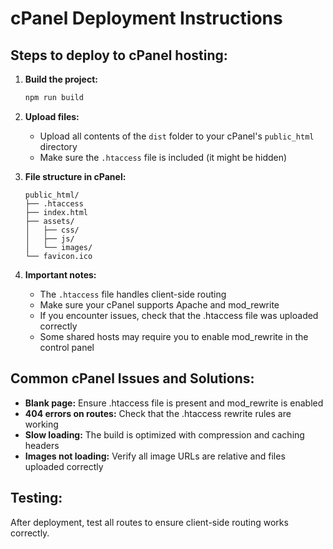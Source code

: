 
# cPanel Deployment Instructions

## Steps to deploy to cPanel hosting:

1. **Build the project:**
   ```bash
   npm run build
   ```

2. **Upload files:**
   - Upload all contents of the `dist` folder to your cPanel's `public_html` directory
   - Make sure the `.htaccess` file is included (it might be hidden)

3. **File structure in cPanel:**
   ```
   public_html/
   ├── .htaccess
   ├── index.html
   ├── assets/
   │   ├── css/
   │   ├── js/
   │   └── images/
   └── favicon.ico
   ```

4. **Important notes:**
   - The `.htaccess` file handles client-side routing
   - Make sure your cPanel supports Apache and mod_rewrite
   - If you encounter issues, check that the .htaccess file was uploaded correctly
   - Some shared hosts may require you to enable mod_rewrite in the control panel

## Common cPanel Issues and Solutions:

- **Blank page:** Ensure .htaccess file is present and mod_rewrite is enabled
- **404 errors on routes:** Check that the .htaccess rewrite rules are working
- **Slow loading:** The build is optimized with compression and caching headers
- **Images not loading:** Verify all image URLs are relative and files uploaded correctly

## Testing:
After deployment, test all routes to ensure client-side routing works correctly.
